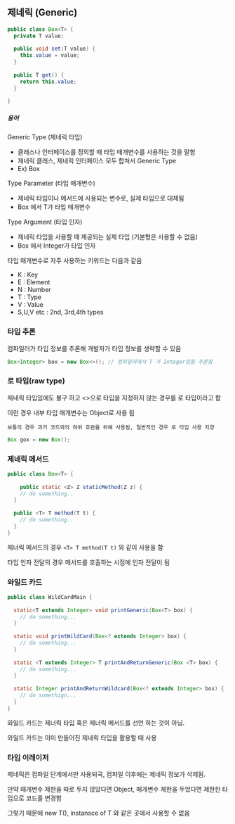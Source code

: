 ## 제네릭 (Generic)

```java
public class Box<T> {
  private T value;
  
  public void set(T value) {
    this.value = value;
  }
  
  public T get() {
    return this.value;
  }
  
}
```

##### 용어 

Generic Type (제네릭 타입)

- 클래스나 인터페이스를 정의할 때 타입 매개변수를 사용하는 것을 말함
- 제네릭 클래스, 제네릭 인터페이스 모두 합쳐서 Generic Type
- Ex) Box<T>  

Type Parameter (타입 매개변수)

- 제네릭 타입이나 메서드에 사용되는 변수로, 실제 타입으로 대체됨
- Box<T> 에서 T가 타입 매개변수

Type Argument (타입 인자)

- 제네릭 타입을 사용할 때  제공되는 실제 타입 (기본형은 사용할 수 없음)
- Box<Integer> 에서 Integer가 타입 인자

타입 매개변수로 자주 사용하는 키워드는 다음과 같음

- K : Key
- E : Element
- N : Number
- T : Type
- V : Value
- S,U,V etc : 2nd, 3rd,4th types



### 타입 추론

컴파일러가 타입 정보를 추론해 개발자가 타입 정보를 생략할 수 있음

```java
Box<Integer> box = new Box<>();	// 컴파일러에서 T 가 Integer임을 추론함
```



### 로 타입(raw type)

제네릭 타입임에도 불구 하고 <>으로 타입을 지정하지 않는 경우를 로 타입이라고 함

이런 경우 내부 타입 매개변수는 Object로 사용 됨

`보통의 경우 과거 코드와의 하위 호완을 위해 사용됨, 일반적인 경우 로 타입 사용 지양`

```java
Box gox = new Box();
```



### 제네릭 메서드

```java
public class Box<T> {
  
	public static <Z> Z staticMethod(Z z) {
    // do something..
  }
  
  public <T> T method(T t) {
    // do something..
  }
}
```

제너릭 메서드의 경우 `<T> T method(T t)` 와 같이 사용을 함

타입 인자 전달의 경우 메서드를 호출하는 시점에 인자 전달이 됨



### 와일드 카드

```java
public class WildCardMain {
  
  static<T extends Integer> void printGeneric(Box<T> box) {
    // do something...
  }
  
  static void printWildCard(Box<? extends Integer> box) {
    // do something...
  }
  
  static <T extends Integer> T printAndReturnGeneric(Box <T> box) {
    // do something...
  }
  
  static Integer printAndReturnWildcard(Box<? extends Integer> box) {
    // do somethign...
  }
}
```

와일드 카드는 제너릭 타입 혹은 제너릭 메서드를 선언 하는 것이 아님.

와일드 카드는 이미 만들어진 제네릭 타입을 활용할 때 사용



### 타입 이레이저

제네릭은 컴파일 단계에서만 사용되곡, 컴파일 이후에는 제네릭 정보가 삭제됨.

만약 매개변수 제한을 따로 두지 않았다면 Object, 매개변수 제한을 두었다면 제한한 타입으로 코드를 변경함

그렇기 때문에 new T(), instansce of T 와 같은 곳에서 사용할 수 없음
